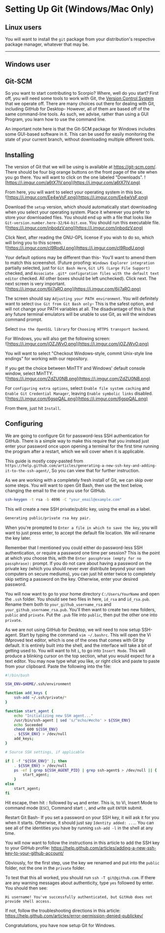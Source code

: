 # Setting Up Git (Windows/Mac Only)

## Linux users

You will want to install the `git` package from your distribution's respective
package manager, whatever that may be.

---

## Windows user
## Git-SCM
So you want to start contributing to Scorpio? Where, well do you start?
First off, you will need some tools to work with Git, the
[Version Control System](https://en.wikipedia.org/wiki/Version_control)
that we operate off. There are many choices out there for dealing with Git,
including GitHub for Desktop- However, all of them are based off of the same
command-line tools. As such, we advise, rather than using a GUI Program, you
learn how to use the command line.

An important note here is that the Git-SCM package for Windows includes
some GUI-based software in it. This can be used for easily monitoring the
state of your current branch, without downloading multiple different tools.

## Installing
The version of Git that we will be using is available at https://git-scm.com/.
There should be four big orange buttons on the front page of the site when you
go there. You will want to click on the one labeled "Downloads".
![https://i.imgur.com/a6tX7IV.png](https://i.imgur.com/a6tX7IV.png)

From here, you will want to select your operating system in this box.  
![https://i.imgur.com/Ee4wVsF.png](https://i.imgur.com/Ee4wVsF.png)

Download the `setup` version, which should automatically start downloading when
you select your operating system. Place it wherever you prefer to store your
downloaded files. You should end up with a file that looks like
`Git-version.number.here-32/64-bit.exe`. You should run this executable file.  
![https://i.imgur.com/jnbodzV.png](https://i.imgur.com/jnbodzV.png)

Click Next, after reading the GNU-GPL license if you wish to do so, which will
bring you to this screen.  
![https://i.imgur.com/cl9RodU.png](https://i.imgur.com/cl9RodU.png)

Your default options may be different than this- You'll want to amend them to
match this screenshot. (Future proofing: `Windows Explorer integration` partially
selected, just for `Git Bash Here`, `Git LFS (Large File Support)` checked,
and `Associate .git* configuration files with the default text editor` checked.
All other boxes should be left unchecked). Click next. The next screen is very
important.  
![https://i.imgur.com/6ii7aRO.png](https://i.imgur.com/6ii7aRO.png)

The screen should say `Adjusting your PATH environment`. You will definitely want
to select `Use Git from Git Bash only`- This is the safest option, and will not
change your PATH variables at all. The disadvantage of this is that any future
terminal emulators will be unable to use Git, as will the windows command prompt.

Select `Use the OpenSSL library` for `Choosing HTTPS transport backend`.

For Windows, you will also get the following screen:  
![https://i.imgur.com/jOZJWvO.png](https://i.imgur.com/jOZJWvO.png)

You will want to select "Checkout Windows-style, commit Unix-style line endings"
for working with our repository.

If you get the choice between MinTTY and Windows' default console window, select
MinTTY.  
![https://i.imgur.com/ZdZU0NB.png](https://i.imgur.com/ZdZU0NB.png)

For `configuring extra options`, select `Enable file system caching` and
`Enable Git Credential Manager`, leaving `Enable symbolic links` disabled.  
![https://i.imgur.com/6gspQAL.png](https://i.imgur.com/6gspQAL.png)

From there, just hit `Install`.

## Configuring

We are going to configure Git for password-less SSH authentication for GitHub.
There is a simple way to make this require that you instead just enter your
password once upon opening a terminal for the first time running the program
after a restart, which we will cover when it is applicable.

This guide is mostly copy-pasted from
`https://help.github.com/articles/generating-a-new-ssh-key-and-adding-it-to-the-ssh-agent/`,
 So you can view that for further instruction.

As we are working with a completely fresh install of Git, we can skip over some
steps. You will want to open Git Bash, then use the text below, changing the email
to the one you use for GitHub.
```bash
ssh-keygen -t rsa -b 4096 -C "your_email@example.com"
```
This will create a new SSH private/public key, using the email as a label.
```bash
Generating public/private rsa key pair.
```

When you're prompted to `Enter a file in which to save the key`, you will want
to just press enter, to accept the default file location. We will rename the key
later.

Remember that I mentioned you could either do password-less SSH authentication,
or require a password one time per session? This is the point at which you
choose this, with the `Enter passphrase (empty for no passphrase):` prompt. If
you do not care about having a password on the private key (which you should
never ever distribute beyond your own computers on secure mediums), you can just
hit enter twice to completely skip setting a password on the key. Otherwise, enter
your desired password.

You will now want to go to your home directory `C:/Users/YourName` and open the
`.ssh` folder. You should see two files in here, `id_rsa` and `id_rsa.pub`. Rename
them both to `your_github_username_rsa` and `your_github_username_rsa.pub`.
You'll then want to create two new folders, `public` and `private`. Put the `.pub`
file into `public`, then put the other one into `private`.

As we are not using GitHub for Desktop, we will need to now setup SSH-agent.
Start by typing the command `vim ~/.bashrc`. This will open the Vi IMproved text
editor, which is one of the ones that comes with Git by default. It is entirely
built into the shell, and the interface will take a bit of getting used to.
You will want to hit `i`, to go into `Insert Mode`. This will produce a blinking
cursor on the top section, what you would expect for a text editor. You may now
type what you like, or right click and paste to paste from your clipboard.
Paste the following into the file:
```bash
#!/bin/bash

SSH_ENV=$HOME/.ssh/environment

function add_keys {
	ssh-add ~/.ssh/private/*
}

function start_agent {
	echo "Initializing new SSH agent..."
	/usr/bin/ssh-agent | sed 's/^echo/#echo' > ${SSH_ENV}
	echo Suceeded
	chmod 600 ${SSH_ENV}
	. ${SSH_ENV} > /dev/null
	add_keys;
}

# Source SSH settings, if applicable

if [ -f "${SSH_ENV}" ]; then
	. ${SSH_ENV} > /dev/null
	ps -ef | grep ${SSH_AGENT_PID} | grep ssh-agent$ > /dev/null || {
		start_agent;
	}
else
	start_agent;
fi
```

Hit escape, then hit `:` followed by `wq` and enter. This is, to Vi, Insert Mode
to command mode (`ESC`), Command start `:`, and `w`rite `q`uit `ENTER` submit.

Restart Git Bash- If you set a password on your SSH key, it will ask it for you
when it starts. Otherwise, it should just say `Identity added: ...`. You can see
all of the identities you have by running `ssh-add -l` in the shell at any time.

You will now want to follow the instructions in this article to add the SSH key
to your GitHub profile:
https://help.github.com/articles/adding-a-new-ssh-key-to-your-github-account/

Obviously, for the first step, use the key we renamed and put into the `public`
folder, not the one in the `private` folder.

To test that this all worked, you should run `ssh -T git@github.com`. If there
are any warning messages about authenticity, type `yes` followed by enter. You
should then see:
```
Hi username! You've successfully authenticated, but GitHub does not
provide shell access.
```

If not, follow the troubleshooting directions in this article:
https://help.github.com/articles/error-permission-denied-publickey/


Congratulations, you have now setup Git for Windows.
